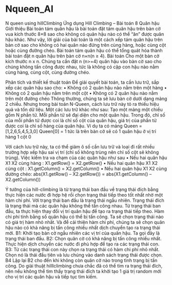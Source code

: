 # Nqueen_AI
 N queen using hillClimbing
Ứng dụng Hill Climbing – Bài toán 8 Quân hậu
Giới thiệu
Bài toán tám quân hậu là bài toán đặt tám quân hậu trên bàn cờ vua kích thước 8×8 sao cho không có quân hậu nào có thể “ăn” được quân hậu khác. Như vậy, lời giải của bài toán là một cách xếp tám quân hậu trên bàn cờ sao cho không có hai quân nào đứng trên cùng hàng, hoặc cùng cột hoặc cùng đường chéo. Bài toán tám quân hậu có thể tổng quát hóa thành bài toán đặt n quân hậu trên bàn cờ n×n(n ≥ 4).
Bài toán
Cho một bàn cờ kích thước n x n. Chúng ta cần đặt n (n>=4) quân hậu vào bàn cờ sao cho chúng không tấn công được nhau, tức là không có cặp con hậu nào nằm cùng hàng, cùng cột, cùng đường chéo.
                                 
Phân tích và thiết kế thuật toán
Để giải quyết bài toán, ta cần lưu trữ, sắp xếp các quân hậu sao cho:
•	Không có 2 quân hậu nào nằm trên một hàng
•	Không có 2 quân hậu nằm trên một cột
•	Không có 2 quân hậu nào nằm trên một đường chéo
Thông thường, chúng ta sẽ lưu bàn cờ dưới dạng mảng 2 chiều. Nhưng trong bài toán N-Queen, cách lưu trữ này tỏ ra thiếu hiệu quả và tốn dữ liệu. Một các lưu trữ khác như sau: Tạo một mảng một chiều gồm N phần tử. Mỗi phần tử sẽ đại diện cho một quân hậu. Trong đó, chỉ số của mỗi phần tử được coi là chỉ số cột của quân hậu, giá trị của phần tử được coi là chỉ số hàng của quân hậu.
Ví dụ ta có mảng
Queen = [1,2,6,5,4,5,3,0]
Queen[0] = 1 tức là trên bàn cờ sẽ có 1 quân hậu ở vị trí hàng 1 cột 0

Với cách lưu trữ này, ta có thể giảm ô số cần lưu trữ và loại đi rất nhiều trường hợp xếp hậu sai vị trí (chỉ số không trùng nên chỉ số cột sẽ không trùng).
Việc kiểm tra va chạm của các quân hậu như sau
•	Nếu hai quân hậu X1 X2 cùng hàng :
X1.getRow() = X2.getRow()
•	Nếu hai quân hậu X1 X2 cùng cột :
X1.getColumn() = X2.getColumn()
•	Nếu hai quân hậu X1 X2 cùng đường chéo:
abs(X1.getRow() – X2.getRow()) = abs(X1.getColumn() – X2.getColumn())


Ý tưởng của hill-climbing là từ trạng thái ban đầu về trạng thái đích bằng thực hiện các nước đi hợp hệ rồi chọn trạng thái tiếp theo tốt nhất nhờ một hàm chi phí.
Với trạng thái ban đầu là trạng thái ngẫu nhiên. Trạng thái đích là trạng thái mà các quân hậu không thể tấn công nhau. Từ trạng thái ban đầu, ta thực hiện thay đổi vị trí quân hậu để tạo ra trạng thái tiếp theo. Hàm chi phí tính bằng số quân hậu có thể bị tấn công. Ta sẽ chọn trạng thái nào có giá trị hàm nhỏ nhất. Và để cải thiện hàm chi phí, chúng ta sẽ chọn quân hậu nào có khả năng bị tấn công nhiều nhất dịch chuyển tạo ra trạng thái mới.
B1: Khởi tạo bàn cờ ngẫu nhiên các vị trí của quân hậu. Ta gọi đây là trạng thái ban đầu.
B2: Chọn quân cờ có khả năng bị tấn công nhiều nhất. Thực hiện dịch chuyển các nước đi phù hợp để tạo ra các trạng thái con.
B3: Từ các trạng thái con này chọn ra trạng thái có hàm chi phí nhỏ nhất. Chọn nó là thái đầu tiên và lưu chúng vào danh sách trạng thái được chọn.
B4 Lặp lại B2 cho đến khi không còn quân cờ nào trong tình trạng bị tấn công.
Do giải thuật hilllclimbing chưa chắc đã có thể tìm ra trạng thái đích, nên nếu không thể tìm thấy trạng thái đích ta khởi tạo 1 giá trị random mới cho vị trí các quân hậu và tiếp tục tìm kiếm.








